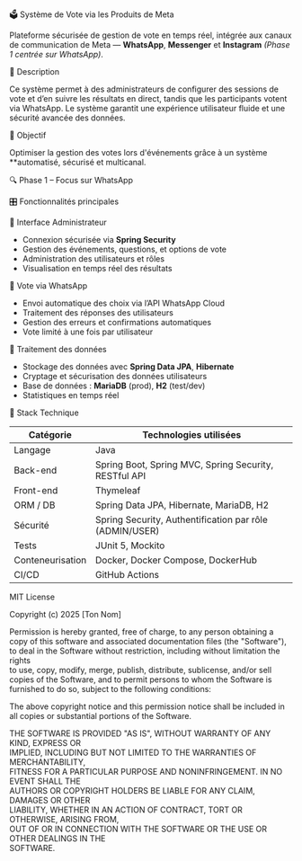 🗳️ Système de Vote via les Produits de Meta

Plateforme sécurisée de gestion de vote en temps réel, intégrée aux canaux de communication de Meta — **WhatsApp**, **Messenger** et **Instagram** *(Phase 1 centrée sur WhatsApp)*.

📌 Description

Ce système permet à des administrateurs de configurer des sessions de vote et d’en suivre les résultats en direct, tandis que les participants votent via WhatsApp. Le système garantit une expérience utilisateur fluide et une sécurité avancée des données.

🎯 Objectif

Optimiser la gestion des votes lors d'événements grâce à un système **automatisé, sécurisé et multicanal.


🔍 Phase 1 – Focus sur WhatsApp

🎛️ Fonctionnalités principales

🔐 Interface Administrateur
- Connexion sécurisée via **Spring Security**
- Gestion des événements, questions, et options de vote
- Administration des utilisateurs et rôles
- Visualisation en temps réel des résultats

💬 Vote via WhatsApp
- Envoi automatique des choix via l’API WhatsApp Cloud
- Traitement des réponses des utilisateurs
- Gestion des erreurs et confirmations automatiques
- Vote limité à une fois par utilisateur

🧠 Traitement des données
- Stockage des données avec **Spring Data JPA**, **Hibernate**
- Cryptage et sécurisation des données utilisateurs
- Base de données : **MariaDB** (prod), **H2** (test/dev)
- Statistiques en temps réel


🧱 Stack Technique

| Catégorie         | Technologies utilisées                                       |
|-------------------|--------------------------------------------------------------|
|     Langage       | Java                                                         |
|     Back-end      | Spring Boot, Spring MVC, Spring Security, RESTful API        |
|     Front-end     | Thymeleaf                                                    |
|     ORM / DB      | Spring Data JPA, Hibernate, MariaDB, H2                      |
|     Sécurité      | Spring Security, Authentification par rôle (ADMIN/USER)      |
|     Tests         | JUnit 5, Mockito                                             |
| Conteneurisation  | Docker, Docker Compose, DockerHub                            |
|     CI/CD         | GitHub Actions                                               |

MIT License

Copyright (c) 2025 [Ton Nom]

Permission is hereby granted, free of charge, to any person obtaining a copy
of this software and associated documentation files (the "Software"), to deal
in the Software without restriction, including without limitation the rights  
to use, copy, modify, merge, publish, distribute, sublicense, and/or sell      
copies of the Software, and to permit persons to whom the Software is          
furnished to do so, subject to the following conditions:                        

The above copyright notice and this permission notice shall be included in all 
copies or substantial portions of the Software.                                 

THE SOFTWARE IS PROVIDED "AS IS", WITHOUT WARRANTY OF ANY KIND, EXPRESS OR     
IMPLIED, INCLUDING BUT NOT LIMITED TO THE WARRANTIES OF MERCHANTABILITY,       
FITNESS FOR A PARTICULAR PURPOSE AND NONINFRINGEMENT. IN NO EVENT SHALL THE    
AUTHORS OR COPYRIGHT HOLDERS BE LIABLE FOR ANY CLAIM, DAMAGES OR OTHER         
LIABILITY, WHETHER IN AN ACTION OF CONTRACT, TORT OR OTHERWISE, ARISING FROM,  
OUT OF OR IN CONNECTION WITH THE SOFTWARE OR THE USE OR OTHER DEALINGS IN THE  
SOFTWARE.

